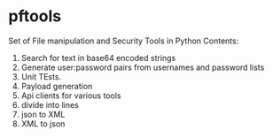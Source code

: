 # pftools
Set of File manipulation and Security Tools in Python
Contents:
1) Search for text in base64 encoded strings
2) Generate user:password pairs from usernames and password lists
3) Unit TEsts.  
4) Payload generation
5) Api clients for various tools
6) divide into lines
7) json to XML
8) XML to json
